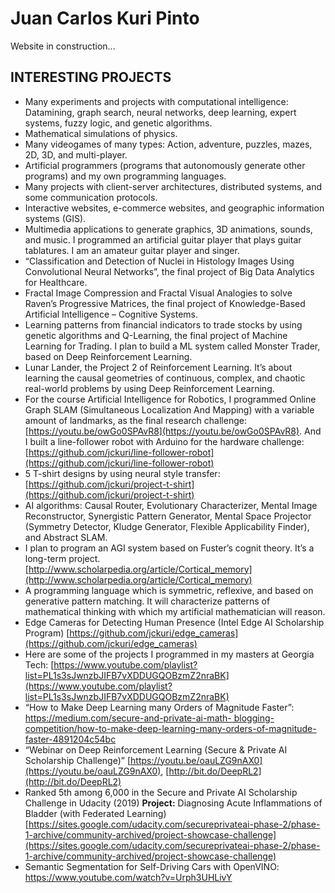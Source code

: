 # Juan Carlos Kuri Pinto

Website in construction...

## INTERESTING PROJECTS

* Many experiments and projects with computational intelligence: Datamining, graph search, neural networks, deep learning, expert systems, fuzzy logic, and genetic algorithms.
* Mathematical simulations of physics.
* Many videogames of many types: Action, adventure, puzzles, mazes, 2D, 3D, and multi-player.
* Artificial programmers (programs that autonomously generate other programs) and my own programming languages.
* Many projects with client-server architectures, distributed systems, and some communication protocols.
* Interactive websites, e-commerce websites, and geographic information systems (GIS).
* Multimedia applications to generate graphics, 3D animations, sounds, and music. I programmed an artificial guitar player that plays guitar tablatures. I am an amateur guitar player and singer.
* “Classification and Detection of Nuclei in Histology Images Using Convolutional Neural Networks”, the final project of Big Data Analytics for Healthcare.
* Fractal Image Compression and Fractal Visual Analogies to solve Raven’s Progressive Matrices, the final project of Knowledge-Based Artificial Intelligence – Cognitive Systems.
* Learning patterns from financial indicators to trade stocks by using genetic algorithms and Q-Learning, the final project of Machine Learning for Trading. I plan to build a ML system called Monster Trader, based on Deep Reinforcement Learning.
* Lunar Lander, the Project 2 of Reinforcement Learning. It’s about learning the causal geometries of continuous, complex, and chaotic real-world problems by using Deep Reinforcement Learning.
* For the course Artificial Intelligence for Robotics, I programmed Online Graph SLAM (Simultaneous Localization And Mapping) with a variable amount of landmarks, as the final research challenge: [https://youtu.be/owGo0SPAvR8](https://youtu.be/owGo0SPAvR8). And I built a line-follower robot with Arduino for the hardware challenge: [https://github.com/jckuri/line-follower-robot](https://github.com/jckuri/line-follower-robot)
* 5 T-shirt designs by using neural style transfer: [https://github.com/jckuri/project-t-shirt](https://github.com/jckuri/project-t-shirt)
* AI algorithms: Causal Router, Evolutionary Characterizer, Mental Image Reconstructor, Synergistic Pattern Generator, Mental Space Projector (Symmetry Detector, Kludge Generator, Flexible Applicability Finder), and Abstract SLAM.
* I plan to program an AGI system based on Fuster’s cognit theory. It’s a long-term project. [http://www.scholarpedia.org/article/Cortical_memory](http://www.scholarpedia.org/article/Cortical_memory)
* A programming language which is symmetric, reflexive, and based on generative pattern matching. It will characterize patterns of mathematical thinking with which my artificial mathematician will reason.
* Edge Cameras for Detecting Human Presence (Intel Edge AI Scholarship Program) [https://github.com/jckuri/edge_cameras](https://github.com/jckuri/edge_cameras)
* Here are some of the projects I programmed in my masters at Georgia Tech: [https://www.youtube.com/playlist?list=PL1s3sJwnzbJIFB7vXDDUGQOBzmZ2nraBK](https://www.youtube.com/playlist?list=PL1s3sJwnzbJIFB7vXDDUGQOBzmZ2nraBK)
* “How to Make Deep Learning many Orders of Magnitude Faster”: [https://medium.com/secure-and-private-ai-math-
blogging-competition/how-to-make-deep-learning-many-orders-of-magnitude-faster-4891204c54bc](https://medium.com/secure-and-private-ai-math-blogging-competition/how-to-make-deep-learning-many-orders-of-magnitude-faster-4891204c54bc)
* “Webinar on Deep Reinforcement Learning (Secure & Private AI Scholarship Challenge)”
[https://youtu.be/oauLZG9nAX0](https://youtu.be/oauLZG9nAX0), [http://bit.do/DeepRL2](http://bit.do/DeepRL2)
* Ranked 5th among 6,000 in the Secure and Private AI Scholarship Challenge in Udacity (2019)
**Project:** Diagnosing Acute Inflammations of Bladder (with Federated Learning) [https://sites.google.com/udacity.com/secureprivateai-phase-2/phase-1-archive/community-archived/project-showcase-challenge](https://sites.google.com/udacity.com/secureprivateai-phase-2/phase-1-archive/community-archived/project-showcase-challenge)
* Semantic Segmentation for Self-Driving Cars with OpenVINO: https://www.youtube.com/watch?v=Urph3UHLivY
